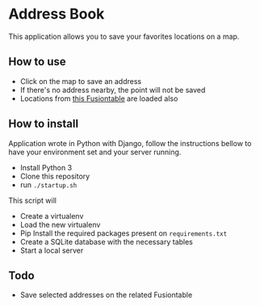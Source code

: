 # Address Book
This application allows you to save your favorites locations on a map.

## How to use
- Click on the map to save an address
- If there's no address nearby, the point will not be saved
- Locations from [this Fusiontable](https://fusiontables.google.com/data?docid=1z4oT18gGaoHWbnk08SV6hhOA99xC3OdheXulCjSW) are loaded also

## How to install
Application wrote in Python with Django, follow the instructions bellow to have your environment set and your server running.
- Install Python 3
- Clone this repository
- run `./startup.sh`

This script will
- Create a virtualenv
- Load the new virtualenv
- Pip Install the required packages present on `requirements.txt`
- Create a SQLite database with the necessary tables
- Start a local server

## Todo
- Save selected addresses on the related Fusiontable
